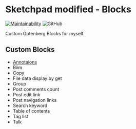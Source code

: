 # Sketchpad modified - Blocks

[![Maintainability](https://api.codeclimate.com/v1/badges/d84dcb13792856b318c6/maintainability)](https://codeclimate.com/github/Angelmaneuver/sketchpad-modified-blocks/maintainability) ![GitHub](https://img.shields.io/github/license/angelmaneuver/sketchpad-modified-blocks)

Custom Gutenberg Blocks for myself.

## Custom Blocks
 - [Annotaions](./src/annotations/README.md)
 - Biim
 - Copy
 - File data display by get
 - Group
 - Post comments count
 - Post edit link
 - Post navigation links
 - Search keyword
 - Table of contents
 - Tag list
 - Talk
